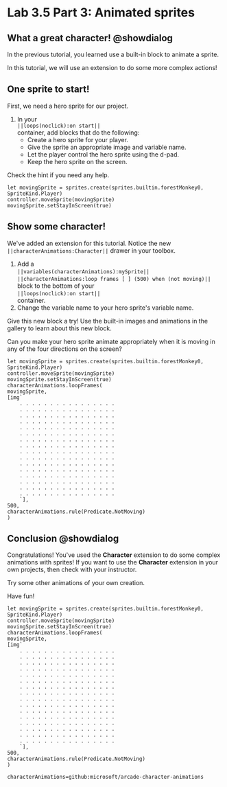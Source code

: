 # Lab 3.5 Part 3: Animated sprites

## What a great character! @showdialog

In the previous tutorial, you learned use a built-in block to animate a sprite.

In this tutorial, we will use an extension to do some more complex actions!

## One sprite to start!

First, we need a hero sprite for our project.

1.    In your   
``||loops(noclick):on start||``   
container, add blocks that
do the following:
      -    Create a hero sprite for your player.
      -    Give the sprite an appropriate image and variable name.
      -    Let the player control the hero sprite using the d-pad.
      -    Keep the hero sprite on the screen.

Check the hint if you need any help.

```blocks
let movingSprite = sprites.create(sprites.builtin.forestMonkey0, SpriteKind.Player)
controller.moveSprite(movingSprite)
movingSprite.setStayInScreen(true)
```

## Show some character!

We've added an extension for this tutorial. Notice the new   
``||characterAnimations:Character||`` drawer in your toolbox.

1.   Add a   
``||variables(characterAnimations):mySprite||``
``||characterAnimations:loop frames [ ] (500) when (not moving)||``   
block to the bottom of your   
``||loops(noclick):on start||``   
container.
1.   Change the variable name to your hero sprite's variable name.

Give this new block a try! Use the built-in images and animations in the
gallery to learn about this new block.

Can you make your hero sprite animate appropriately when it is moving
in any of the four directions on the screen?

```blocks
let movingSprite = sprites.create(sprites.builtin.forestMonkey0, SpriteKind.Player)
controller.moveSprite(movingSprite)
movingSprite.setStayInScreen(true)
characterAnimations.loopFrames(
movingSprite,
[img`
    . . . . . . . . . . . . . . . . 
    . . . . . . . . . . . . . . . . 
    . . . . . . . . . . . . . . . . 
    . . . . . . . . . . . . . . . . 
    . . . . . . . . . . . . . . . . 
    . . . . . . . . . . . . . . . . 
    . . . . . . . . . . . . . . . . 
    . . . . . . . . . . . . . . . . 
    . . . . . . . . . . . . . . . . 
    . . . . . . . . . . . . . . . . 
    . . . . . . . . . . . . . . . . 
    . . . . . . . . . . . . . . . . 
    . . . . . . . . . . . . . . . . 
    . . . . . . . . . . . . . . . . 
    . . . . . . . . . . . . . . . . 
    . . . . . . . . . . . . . . . . 
    `],
500,
characterAnimations.rule(Predicate.NotMoving)
)
```

## Conclusion @showdialog

Congratulations! You've used the **Character** extension to do some complex
animations with sprites! If you want to use the **Character** extension in
your own projects, then check with your instructor.

Try some other animations of your own creation.

Have fun!

```ghost
let movingSprite = sprites.create(sprites.builtin.forestMonkey0, SpriteKind.Player)
controller.moveSprite(movingSprite)
movingSprite.setStayInScreen(true)
characterAnimations.loopFrames(
movingSprite,
[img`
    . . . . . . . . . . . . . . . . 
    . . . . . . . . . . . . . . . . 
    . . . . . . . . . . . . . . . . 
    . . . . . . . . . . . . . . . . 
    . . . . . . . . . . . . . . . . 
    . . . . . . . . . . . . . . . . 
    . . . . . . . . . . . . . . . . 
    . . . . . . . . . . . . . . . . 
    . . . . . . . . . . . . . . . . 
    . . . . . . . . . . . . . . . . 
    . . . . . . . . . . . . . . . . 
    . . . . . . . . . . . . . . . . 
    . . . . . . . . . . . . . . . . 
    . . . . . . . . . . . . . . . . 
    . . . . . . . . . . . . . . . . 
    . . . . . . . . . . . . . . . . 
    `],
500,
characterAnimations.rule(Predicate.NotMoving)
)
```

```package
characterAnimations=github:microsoft/arcade-character-animations
```